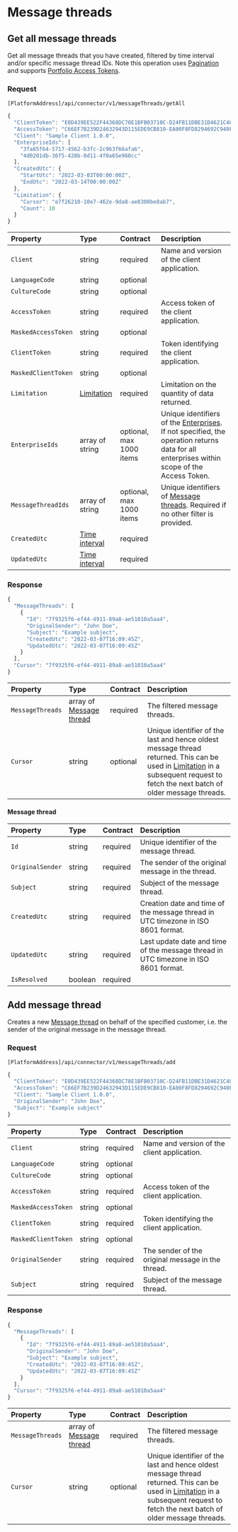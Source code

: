 # Message threads

## Get all message threads

Get all message threads that you have created, filtered by time interval and/or specific message thread IDs. Note this operation uses [Pagination](https://mews-systems.gitbook.io/connector-api/guidelines/pagination/) and supports [Portfolio Access Tokens](https://mews-systems.gitbook.io/connector-api/guidelines/multi-property/).

### Request

`[PlatformAddress]/api/connector/v1/messageThreads/getAll`

```javascript
{
  "ClientToken": "E0D439EE522F44368DC78E1BFB03710C-D24FB11DBE31D4621C4817E028D9E1D",
  "AccessToken": "C66EF7B239D24632943D115EDE9CB810-EA00F8FD8294692C940F6B5A8F9453D",
  "Client": "Sample Client 1.0.0",
  "EnterpriseIds": [
    "3fa85f64-5717-4562-b3fc-2c963f66afa6",
    "4d0201db-36f5-428b-8d11-4f0a65e960cc"
  ],
  "CreatedUtc": {
    "StartUtc": "2022-03-03T00:00:00Z",
    "EndUtc": "2022-03-14T00:00:00Z"
  },
  "Limitation": {
    "Cursor": "e7f26210-10e7-462e-9da8-ae8300be8ab7",
    "Count": 10
  }
}
```

| Property | Type | Contract | Description |
| :-- | :-- | :-- | :-- |
| `Client` | string | required | Name and version of the client application. |
| `LanguageCode` | string | optional |  |
| `CultureCode` | string | optional |  |
| `AccessToken` | string | required | Access token of the client application. |
| `MaskedAccessToken` | string | optional |  |
| `ClientToken` | string | required | Token identifying the client application. |
| `MaskedClientToken` | string | optional |  |
| `Limitation` | [Limitation](../guidelines/pagination.md#limitation) | required | Limitation on the quantity of data returned. |
| `EnterpriseIds` | array of string | optional, max 1000 items | Unique identifiers of the [Enterprises](https://mews-systems.gitbook.io/connector-api/operations/enterprises/#enterprise). If not specified, the operation returns data for all enterprises within scope of the Access Token. |
| `MessageThreadIds` | array of string | optional, max 1000 items | Unique identifiers of [Message threads](https://mews-systems.gitbook.io/connector-api/operations/#message-thread). Required if no other filter is provided. |
| `CreatedUtc` | [Time interval](_objects.md#time-interval) | required |  |
| `UpdatedUtc` | [Time interval](_objects.md#time-interval) | required |  |

### Response

```javascript
{
  "MessageThreads": [
    {
      "Id": "7f9325f6-ef44-4911-89a8-ae51010a5aa4",
      "OriginalSender": "John Doe",
      "Subject": "Example subject",
      "CreatedUtc": "2022-03-07T16:09:45Z",
      "UpdatedUtc": "2022-03-07T16:09:45Z"
    }
  ],
  "Cursor": "7f9325f6-ef44-4911-89a8-ae51010a5aa4"
}
```

| Property | Type | Contract | Description |
| :-- | :-- | :-- | :-- |
| `MessageThreads` | array of [Message thread](#MessageThread) | required | The filtered message threads. |
| `Cursor` | string | optional | Unique identifier of the last and hence oldest message thread returned. This can be used in [Limitation](https://mews-systems.gitbook.io/connector-api/guidelines/pagination/#limitation) in a subsequent request to fetch the next batch of older message threads. |

#### Message thread

| Property | Type | Contract | Description |
| :-- | :-- | :-- | :-- |
| `Id` | string | required | Unique identifier of the message thread. |
| `OriginalSender` | string | required | The sender of the original message in the thread. |
| `Subject` | string | required | Subject of the message thread. |
| `CreatedUtc` | string | required | Creation date and time of the message thread in UTC timezone in ISO 8601 format. |
| `UpdatedUtc` | string | required | Last update date and time of the message thread in UTC timezone in ISO 8601 format. |
| `IsResolved` | boolean | required |  |

## Add message thread

Creates a new [Message thread](https://mews-systems.gitbook.io/connector-api/operations/#message-thread) on behalf of the specified customer, i.e. the sender of the original message in the message thread.

### Request

`[PlatformAddress]/api/connector/v1/messageThreads/add`

```javascript
{
  "ClientToken": "E0D439EE522F44368DC78E1BFB03710C-D24FB11DBE31D4621C4817E028D9E1D",
  "AccessToken": "C66EF7B239D24632943D115EDE9CB810-EA00F8FD8294692C940F6B5A8F9453D",
  "Client": "Sample Client 1.0.0",
  "OriginalSender": "John Doe",
  "Subject": "Example subject"
}
```

| Property | Type | Contract | Description |
| :-- | :-- | :-- | :-- |
| `Client` | string | required | Name and version of the client application. |
| `LanguageCode` | string | optional |  |
| `CultureCode` | string | optional |  |
| `AccessToken` | string | required | Access token of the client application. |
| `MaskedAccessToken` | string | optional |  |
| `ClientToken` | string | required | Token identifying the client application. |
| `MaskedClientToken` | string | optional |  |
| `OriginalSender` | string | required | The sender of the original message in the thread. |
| `Subject` | string | required | Subject of the message thread. |

### Response

```javascript
{
  "MessageThreads": [
    {
      "Id": "7f9325f6-ef44-4911-89a8-ae51010a5aa4",
      "OriginalSender": "John Doe",
      "Subject": "Example subject",
      "CreatedUtc": "2022-03-07T16:09:45Z",
      "UpdatedUtc": "2022-03-07T16:09:45Z"
    }
  ],
  "Cursor": "7f9325f6-ef44-4911-89a8-ae51010a5aa4"
}
```

| Property | Type | Contract | Description |
| :-- | :-- | :-- | :-- |
| `MessageThreads` | array of [Message thread](#MessageThread) | required | The filtered message threads. |
| `Cursor` | string | optional | Unique identifier of the last and hence oldest message thread returned. This can be used in [Limitation](https://mews-systems.gitbook.io/connector-api/guidelines/pagination/#limitation) in a subsequent request to fetch the next batch of older message threads. |
